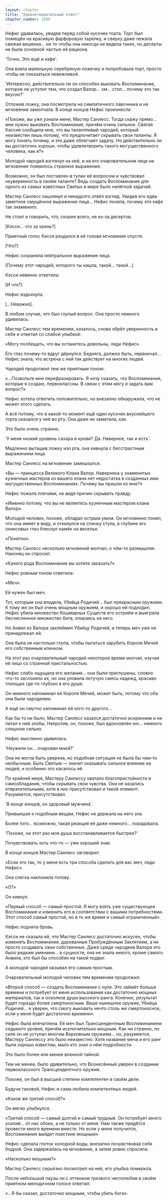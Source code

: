 ```yaml
---
layout: chapter
title: "Удовлетворительный ответ"
chapter_number: 1689
---
```




Нефис удивилась, увидев перед собой кусочек торта. Торт был помещён на красивую фарфоровую тарелку, и сверху даже лежала свежая вишенка... не то чтобы она никогда не видела таких, но десерты не были основной частью её рациона.

'Точно. Это ещё и кафе'.

Она взяла маленькую серебряную ложечку и попробовала торт, просто чтобы не показаться невежливой.

'Интересно, действительно ли он способен выковать Воспоминание, которое не уступит тем, что создал Валор... хм... стоп... почему это так вкусно?'

Отложив ложку, она посмотрела на симпатичного лавочника и на мгновение замолчала. В конце концов Нефис произнесла:

«Похоже, вы уже узнали меня, Мастер Санлесс. Тогда скажу прямо... мне нужно выковать Воспоминание, причём очень сильное. Святая Кассия сообщила мне, что вы талантливый чародей, который неизвестен лишь потому, что предпочитает скрывать свои таланты. Я могу понять почему, и это даже облегчает задачу. Но действительно ли вы достаточно хороши, чтобы удовлетворить такого могущественного человека, как я?»

Молодой чародей взглянул на неё, и на его очаровательном лице на мгновение появилось странное выражение.

Возможно, он был поставлен в тупик её вопросом и чувствовал неуверенность в своём таланте? Ведь создать Воспоминание для одного из самых известных Святых в мире было нелёгкой задачей.

Мастер Санлесс кашлянул и ненадолго отвёл взгляд. Увидев его едва заметное смущённое выражение лица... Нефис поняла, почему это кафе так знаменито.

Не стоит и говорить, что, скорее всего, не из-за десертов.

[Кэсси... что за хрень?]

Приятный голос Кэсси раздался в её голове мгновение спустя:

[Что?]

Нефис сохраняла нейтральное выражение лица.

[Почему этот чародей, которого ты нашла, такой... такой...]

Кэсси невинно ответила:

[И что?]

Нефис вздохнула.

[...Неважно].

В любом случае, это был глупый вопрос. Она просто немного удивилась.

Мастер Санлесс тем временем, казалось, снова обрёл уверенность в себе и ответил со слабой улыбкой:

«Могу пообещать, что вы останетесь довольны, леди Нефис».

Его глаз почему-то вдруг дёрнулся. Бедняга, должно быть, нервничал... Нефис знала, что встреча с ней так действует на многих людей.

Чародей продолжил тем же приятным тоном:

«...Позвольте мне перефразировать. Я хочу сказать, что Воспоминания, которые я создаю, первоклассны. В связи с этим могу я задать вам вопрос?»

Нефис хотела ответить положительно, но внезапно обнаружила, что не может этого сделать.

А всё потому, что в какой-то момент ещё один кусочек вкуснейшего торта оказался у неё во рту. Она даже не заметила, как.

Это было очень странно.

'У меня низкий уровень сахара в крови? Да. Наверное, так и есть'.

Медленно вытащив ложку изо рта, она кивнула с бесстрастным выражением лица.

Мастер Санлесс на мгновение замешкался.

«Вы — принцесса Великого Клана Валор. Наверняка у знаменитых кузнечных мастеров из вашего клана нет недостатка в созданных ими могущественных Воспоминаниях. Почему вы пришли ко мне?»

Нефис пожала плечами, не видя причин скрывать правду.

«Именно потому, что вы не являетесь кузнечным мастером клана Валор».

Молодой человек, похоже, обладал острым умом. Он мгновенно понял, что она имеет в виду, и откинулся на спинку стула, в глубине его ониксовых глаз блеснул намёк на веселье.

«Понятно».

Мастер Санлесс несколько мгновений молчал, о чём-то размышляя. Наконец он спросил:

«Какого рода Воспоминание вы хотите заказать?»

Нефис ровным тоном ответила:

«Меч».

Ей нужен был меч.

Тот, которым она владела, Убийца Родичей... был прекрасным оружием. К тому же он был очень мощным оружием, и хорошо ей подходил. Нефис убила множество Кошмарных Существ его остриём и выиграла бесчисленное множество битв, опираясь на него.

Но Анвил из Валора заклеймил Убийцу Родичей, и теперь меч уже не принадлежал ей.

Она была не настолько глупа, чтобы пытаться зарубить Короля Мечей его собственным клинком.

На этот раз очаровательный чародей некоторое время молчал, изучая её лицо со странной пристальностью.

Нефис слабо ощущала его желания... они были приглушены, словно что-то заслоняло их, но она уловила летучую смесь надежд, красиво тлеющих где-то глубоко в его душе.

Он немного напоминал ей Короля Мечей, может быть, потому что оба они были чародеями.

А ещё он смутно напоминал ей кого-то другого...

Как бы то ни было, Мастер Санлесс казался достаточно искренним и не питал к ней злобы. Напротив, он, похоже, был вдохновлён ею... немного слишком сильно.

Нефис мысленно удивилась.

'Неужели он... очарован мной?'

Она не могла быть уверена, но подобная ситуация не была бы чем-то необычным. Быть Святым — значит оказывать сильное влияние на людей, и особенно это касалось её.

По крайней мере, Мастеру Санлессу хватало благопристойности и самообладания, чтобы скрывать свои чувства. Они не казались отвратительными, хотя в них присутствовал и такой элемент. Разумеется, присутствовал.

'В конце концов, он здоровый мужчина'.

Привыкшая к подобным вещам, Нефис не держала на него зла.

Более того... возможно, такая реакция её даже немного... порадовала.

'Похоже, на этот раз моя душа восстанавливается быстрее?'

Почувствовать хоть что-то — уже хороший знак.

В конце концов Мастер Санлесс заговорил:

«Если это так, то у меня есть три способа сделать для вас меч, леди Нефис».

Она слегка наклонила голову.

«О?»

Он кивнул.

«Первый способ — самый простой. Я могу взять уже существующее Воспоминание и изменить его в соответствии с вашими потребностями. Этот способ самый простой, но в то же время и самый ограниченный».

Нефис подняла бровь.

Кэсси не сказала ей, что Мастер Санлесс достаточно искусен, чтобы изменять Воспоминания, дарованные Пробуждённым Заклятием, а не просто создавать свои собственные. Даже среди чародеев Валора это было редким умением... в сущности, она не знала никого, кроме самого Анвила, кто был бы способен на такой подвиг.

А молодой чародей называл его самым простым.

Очаровательный молодой человек тем временем продолжил:

«Второй способ — создать Воспоминание с нуля. Это займёт больше времени и потребует от меня использования как достаточно мощных материалов, так и осколков души высокого ранга. Конечно, результат будет гораздо более смертоносным. Ваше нынешнее оружие, Убийца Родичей... я уверен, что смогу выковать нечто столь же смертоносное, если у меня будет достаточно времени».

Нефис была впечатлена. Её меч был Трансцендентным Воспоминанием седьмого уровня, причём исключительно мощным. Как ни странно, по силе он не уступал многим Верховным оружиям... но, разумеется, Мастеру Санлессу это было неизвестно. Хотя название меча и его ранг были хорошо известны, мало кто знал о нём подробности.

Это было более или менее военной тайной.

Тем не менее, было удивительно, что Вознесённый уверен в создании первоклассного Трансцендентного оружия.

Похоже, он был в высшей степени компетентен в своём деле.

Будучи таковой, Нефис и сама любила компетентных людей.

«Каков же третий способ?»

Он мягко улыбнулся.

«Третий способ — самый долгий и самый трудный. Он потребует много усилий... от нас обоих, а не только от меня. Нам также придётся провести много времени вместе. Но если у меня получится, Воспоминание выйдет поистине мощным».

Нефис сделала глоток холодной воды, внезапно почувствовав себя бодрой. Она задержалась на мгновение, а затем ровно спросила:

«Насколько мощным?»

Мастер Санлесс серьёзно посмотрел на неё, его улыбка померкла.

После небольшой паузы он с оттенком трезвого честолюбия в своём приятном мелодичном голосе ответил:

«...Я бы сказал, достаточно мощным, чтобы убить бога».

